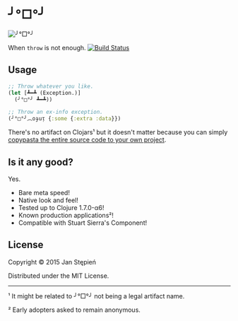 # ╯°□°╯

![╯°□°╯](https://i.imgur.com/7uxZtq7.jpg)

When `throw` is not enough.
[![Build Status](https://travis-ci.org/jstepien/flip.svg)][travis]

[travis]: https://travis-ci.org/jstepien/flip

## Usage

```clojure
;; Throw whatever you like.
(let [┻━┻ (Exception.)]
  (╯°□°╯ ┻━┻))

;; Throw an ex-info exception.
(╯°□°╯︵oɟuᴉ {:some {:extra :data}})
```

There's no artifact on Clojars¹ but it doesn't matter because you can simply
[copypasta the entire source code to your own project][src].

[src]: https://github.com/jstepien/flip/blob/master/src/%E2%95%AF%C2%B0%E2%96%A1%C2%B0%E2%95%AF.clj

## Is it any good?

Yes.

  - Bare meta speed!
  - Native look and feel!
  - Tested up to Clojure 1.7.0-α6!
  - Known production applications²!
  - Compatible with Stuart Sierra's Component!

## License

Copyright © 2015 Jan Stępień

Distributed under the MIT License.

---

¹ It might be related to ╯°□°╯ not being a legal artifact name.

² Early adopters asked to remain anonymous.
